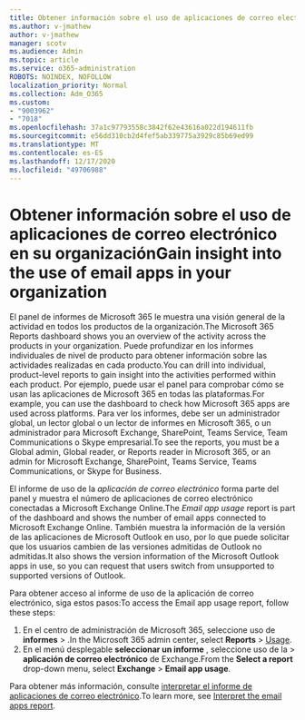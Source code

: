 ```yaml
---
title: Obtener información sobre el uso de aplicaciones de correo electrónico en su organización
ms.author: v-jmathew
author: v-jmathew
manager: scotv
ms.audience: Admin
ms.topic: article
ms.service: o365-administration
ROBOTS: NOINDEX, NOFOLLOW
localization_priority: Normal
ms.collection: Adm_O365
ms.custom:
- "9003962"
- "7018"
ms.openlocfilehash: 37a1c97793558c3842f62e43616a022d194611fb
ms.sourcegitcommit: e56dd310cb2d4fef5ab339775a3929c85b69ed99
ms.translationtype: MT
ms.contentlocale: es-ES
ms.lasthandoff: 12/17/2020
ms.locfileid: "49706988"
---
```

# <a name="gain-insight-into-the-use-of-email-apps-in-your-organization"></a><span data-ttu-id="b30de-102">Obtener información sobre el uso de aplicaciones de correo electrónico en su organización</span><span class="sxs-lookup"><span data-stu-id="b30de-102">Gain insight into the use of email apps in your organization</span></span>

<span data-ttu-id="b30de-103">El panel de informes de Microsoft 365 le muestra una visión general de la actividad en todos los productos de la organización.</span><span class="sxs-lookup"><span data-stu-id="b30de-103">The Microsoft 365 Reports dashboard shows you an overview of the activity across the products in your organization.</span></span> <span data-ttu-id="b30de-104">Puede profundizar en los informes individuales de nivel de producto para obtener información sobre las actividades realizadas en cada producto.</span><span class="sxs-lookup"><span data-stu-id="b30de-104">You can drill into individual, product-level reports to gain insight into the activities performed within each product.</span></span> <span data-ttu-id="b30de-105">Por ejemplo, puede usar el panel para comprobar cómo se usan las aplicaciones de Microsoft 365 en todas las plataformas.</span><span class="sxs-lookup"><span data-stu-id="b30de-105">For example, you can use the dashboard to check how Microsoft 365 apps are used across platforms.</span></span> <span data-ttu-id="b30de-106">Para ver los informes, debe ser un administrador global, un lector global o un lector de informes en Microsoft 365, o un administrador para Microsoft Exchange, SharePoint, Teams Service, Team Communications o Skype empresarial.</span><span class="sxs-lookup"><span data-stu-id="b30de-106">To see the reports, you must be a Global admin, Global reader, or Reports reader in Microsoft 365, or an admin for Microsoft Exchange, SharePoint, Teams Service, Teams Communications, or Skype for Business.</span></span>

<span data-ttu-id="b30de-107">El informe de uso de la *aplicación de correo electrónico* forma parte del panel y muestra el número de aplicaciones de correo electrónico conectadas a Microsoft Exchange Online.</span><span class="sxs-lookup"><span data-stu-id="b30de-107">The *Email app usage* report is part of the dashboard and shows the number of email apps connected to Microsoft Exchange Online.</span></span> <span data-ttu-id="b30de-108">También muestra la información de la versión de las aplicaciones de Microsoft Outlook en uso, por lo que puede solicitar que los usuarios cambien de las versiones admitidas de Outlook no admitidas.</span><span class="sxs-lookup"><span data-stu-id="b30de-108">It also shows the version information of the Microsoft Outlook apps in use, so you can request that users switch from unsupported to supported versions of Outlook.</span></span>

<span data-ttu-id="b30de-109">Para obtener acceso al informe de uso de la aplicación de correo electrónico, siga estos pasos:</span><span class="sxs-lookup"><span data-stu-id="b30de-109">To access the Email app usage report, follow these steps:</span></span>

1. <span data-ttu-id="b30de-110">En el centro de administración de Microsoft 365, seleccione uso de **informes**  >  [](https://go.microsoft.com/fwlink/?linkid=2140342).</span><span class="sxs-lookup"><span data-stu-id="b30de-110">In the Microsoft 365 admin center, select **Reports** > [Usage](https://go.microsoft.com/fwlink/?linkid=2140342).</span></span>
2. <span data-ttu-id="b30de-111">En el menú desplegable **seleccionar un informe** , seleccione uso de la  >  **aplicación de correo electrónico** de Exchange.</span><span class="sxs-lookup"><span data-stu-id="b30de-111">From the **Select a report** drop-down menu, select **Exchange** > **Email app usage**.</span></span>

<span data-ttu-id="b30de-112">Para obtener más información, consulte [interpretar el informe de aplicaciones de correo electrónico](https://go.microsoft.com/fwlink/?linkid=2140508).</span><span class="sxs-lookup"><span data-stu-id="b30de-112">To learn more, see [Interpret the email apps report](https://go.microsoft.com/fwlink/?linkid=2140508).</span></span>
